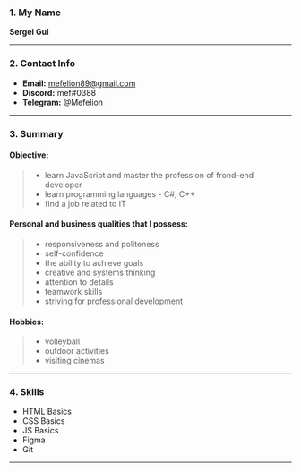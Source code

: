 ### 1. My Name
               
**Sergei Gul**

***

### 2. Contact Info

- **Email:** mefelion89@gmail.com  
- **Discord:** mef#0388
- **Telegram:** @Mefelion

***

### 3. Summary               

#### Objective:

> - learn JavaScript and master the profession of frond-end developer  
> - learn programming languages - С#, C++  
> - find a job related to IT

#### Personal and business qualities that I possess:

> - responsiveness and politeness  
> - self-confidence  
> - the ability to achieve goals    
> - creative and systems thinking  
> - attention to details  
> - teamwork skills  
> - striving for professional development 
 
#### Hobbies:

> - volleyball
> - outdoor activities    
> - visiting cinemas  

***

### 4. Skills

- HTML Basics
- CSS Basics
- JS Basics
- Figma
- Git

***